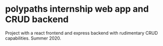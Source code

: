 # polypaths internship web app and CRUD backend
Project with a react frontend and express backend with rudimentary CRUD capabilities. Summer 2020.
